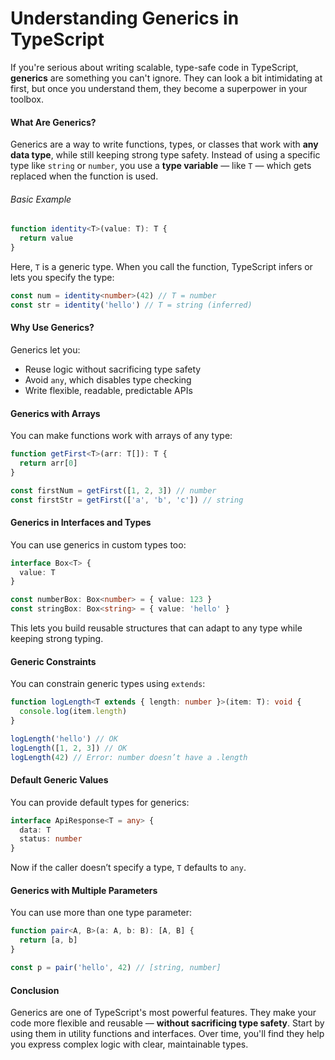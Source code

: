 # Understanding Generics in TypeScript

If you're serious about writing scalable, type-safe code in TypeScript, **generics** are something you can't ignore. They can look a bit intimidating at first, but once you understand them, they become a superpower in your toolbox.

#### What Are Generics?

Generics are a way to write functions, types, or classes that work with **any data type**, while still keeping strong type safety. Instead of using a specific type like `string` or `number`, you use a **type variable** — like `T` — which gets replaced when the function is used.

###### Basic Example

```ts
function identity<T>(value: T): T {
  return value
}
```

Here, `T` is a generic type. When you call the function, TypeScript infers or lets you specify the type:

```ts
const num = identity<number>(42) // T = number
const str = identity('hello') // T = string (inferred)
```

#### Why Use Generics?

Generics let you:

- Reuse logic without sacrificing type safety
- Avoid `any`, which disables type checking
- Write flexible, readable, predictable APIs

#### Generics with Arrays

You can make functions work with arrays of any type:

```ts
function getFirst<T>(arr: T[]): T {
  return arr[0]
}

const firstNum = getFirst([1, 2, 3]) // number
const firstStr = getFirst(['a', 'b', 'c']) // string
```

#### Generics in Interfaces and Types

You can use generics in custom types too:

```ts
interface Box<T> {
  value: T
}

const numberBox: Box<number> = { value: 123 }
const stringBox: Box<string> = { value: 'hello' }
```

This lets you build reusable structures that can adapt to any type while keeping strong typing.

#### Generic Constraints

You can constrain generic types using `extends`:

```ts
function logLength<T extends { length: number }>(item: T): void {
  console.log(item.length)
}

logLength('hello') // OK
logLength([1, 2, 3]) // OK
logLength(42) // Error: number doesn’t have a .length
```

#### Default Generic Values

You can provide default types for generics:

```ts
interface ApiResponse<T = any> {
  data: T
  status: number
}
```

Now if the caller doesn’t specify a type, `T` defaults to `any`.

#### Generics with Multiple Parameters

You can use more than one type parameter:

```ts
function pair<A, B>(a: A, b: B): [A, B] {
  return [a, b]
}

const p = pair('hello', 42) // [string, number]
```

#### Conclusion

Generics are one of TypeScript's most powerful features. They make your code more flexible and reusable — **without sacrificing type safety**. Start by using them in utility functions and interfaces. Over time, you'll find they help you express complex logic with clear, maintainable types.
